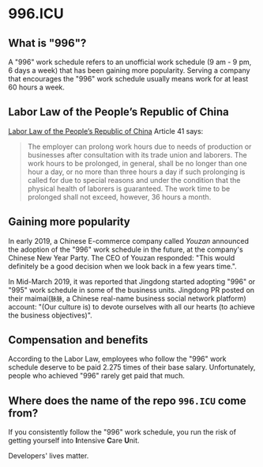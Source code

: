 996.ICU
===

## What is "996"?
A "996" work schedule refers to an unofficial work schedule (9 am - 9 pm, 6 days a week) that has been gaining more popularity. 
Serving a company that encourages the "996" work schedule usually means work for at least 60 hours a week.

## Labor Law of the People’s Republic of China
[Labor Law of the People’s Republic of China](http://www.china.org.cn/living_in_china/abc/2009-07/15/content_18140508.htm) Article 41 says:

> The employer can prolong work hours due to needs of production or businesses after consultation with its trade union and laborers. The work hours to be prolonged, in general, shall be no longer than one hour a day, or no more than three hours a day if such prolonging is called for due to special reasons and under the condition that the physical health of laborers is guaranteed. The work time to be prolonged shall not exceed, however, 36 hours a month. 

## Gaining more popularity

In early 2019, a Chinese E-commerce company called _Youzan_ announced the adoption of the "996" work schedule in the future, at the company's Chinese New Year Party. The CEO of Youzan responded: "This would definitely be a good decision when we look back in a few years time.".

In Mid-March 2019, it was reported that Jingdong started adopting "996" or "995" work schedule in some of the business units. Jingdong PR posted on their maimai(`脉脉`, a Chinese real-name business social network platform) account: "(Our culture is) to devote ourselves with all our hearts (to achieve the business objectives)".

## Compensation and benefits

According to the Labor Law, employees who follow the "996" work schedule deserve to be paid 2.275 times of their base salary. Unfortunately, people who achieved "996" rarely get paid that much.

## Where does the name of the repo `996.ICU` come from?

If you consistently follow the "996" work schedule, you run the risk of getting yourself into **I**ntensive **C**are **U**nit. 

Developers' lives matter.
